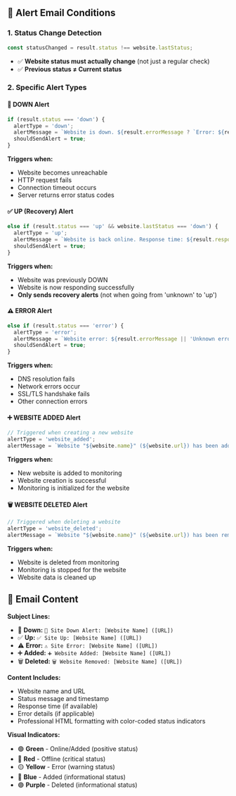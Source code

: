 ## 📧 Alert Email Conditions

### **1. Status Change Detection**
```typescript
const statusChanged = result.status !== website.lastStatus;
```
- ✅ **Website status must actually change** (not just a regular check)
- ✅ **Previous status ≠ Current status**

### **2. Specific Alert Types**

#### **🚨 DOWN Alert**
```typescript
if (result.status === 'down') {
  alertType = 'down';
  alertMessage = `Website is down. ${result.errorMessage ? `Error: ${result.errorMessage}` : 'No response from server.'}`;
  shouldSendAlert = true;
}
```
**Triggers when:**
- Website becomes unreachable
- HTTP request fails
- Connection timeout occurs
- Server returns error status codes

#### **✅ UP (Recovery) Alert**
```typescript
else if (result.status === 'up' && website.lastStatus === 'down') {
  alertType = 'up';
  alertMessage = `Website is back online. Response time: ${result.responseTime}ms`;
  shouldSendAlert = true;
}
```
**Triggers when:**
- Website was previously DOWN
- Website is now responding successfully
- **Only sends recovery alerts** (not when going from 'unknown' to 'up')

#### **⚠️ ERROR Alert**
```typescript
else if (result.status === 'error') {
  alertType = 'error';
  alertMessage = `Website error: ${result.errorMessage || 'Unknown error occurred'}`;
  shouldSendAlert = true;
}
```
**Triggers when:**
- DNS resolution fails
- Network errors occur
- SSL/TLS handshake fails
- Other connection errors

#### **➕ WEBSITE ADDED Alert**
```typescript
// Triggered when creating a new website
alertType = 'website_added';
alertMessage = `Website "${website.name}" (${website.url}) has been added to monitoring`;
```
**Triggers when:**
- New website is added to monitoring
- Website creation is successful
- Monitoring is initialized for the website

#### **🗑️ WEBSITE DELETED Alert**
```typescript
// Triggered when deleting a website
alertType = 'website_deleted';
alertMessage = `Website "${website.name}" (${website.url}) has been removed from WebMonitor monitoring.`;
```
**Triggers when:**
- Website is deleted from monitoring
- Monitoring is stopped for the website
- Website data is cleaned up 

## 📧 Email Content

**Subject Lines:**
- 🚨 **Down:** `🚨 Site Down Alert: [Website Name] ([URL])`
- ✅ **Up:** `✅ Site Up: [Website Name] ([URL])`
- ⚠️ **Error:** `⚠️ Site Error: [Website Name] ([URL])`
- ➕ **Added:** `➕ Website Added: [Website Name] ([URL])`
- 🗑️ **Deleted:** `🗑️ Website Removed: [Website Name] ([URL])`

**Content Includes:**
- Website name and URL
- Status message and timestamp
- Response time (if available)
- Error details (if applicable)
- Professional HTML formatting with color-coded status indicators

**Visual Indicators:**
- 🟢 **Green** - Online/Added (positive status)
- 🔴 **Red** - Offline (critical status)
- 🟡 **Yellow** - Error (warning status)
- 🔵 **Blue** - Added (informational status)
- 🟣 **Purple** - Deleted (informational status) 